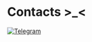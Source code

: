 # Contacts >_<
[![Telegram](https://img.shields.io/badge/-Telegram-blue?style=for-the-badge&logo=telegram)](https://t.me/shizoplast)
